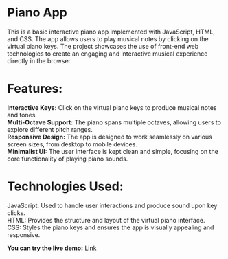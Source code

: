# Piano App 
This is a basic interactive piano app implemented with JavaScript, HTML, and CSS. The app allows users to play musical notes by clicking on the virtual piano keys. The project showcases the use of front-end web technologies to create an engaging and interactive musical experience directly in the browser.

# Features:
**Interactive Keys:** Click on the virtual piano keys to produce musical notes and tones.                            
**Multi-Octave Support:** The piano spans multiple octaves, allowing users to explore different pitch ranges.                          
**Responsive Design:** The app is designed to work seamlessly on various screen sizes, from desktop to mobile devices.                            
**Minimalist UI:** The user interface is kept clean and simple, focusing on the core functionality of playing piano sounds.      

# Technologies Used:
JavaScript: Used to handle user interactions and produce sound upon key clicks.        
HTML: Provides the structure and layout of the virtual piano interface.                              
CSS: Styles the piano keys and ensures the app is visually appealing and responsive.

**You can try the live demo:** [Link](https://tamaraa20.github.io/Piano/)

